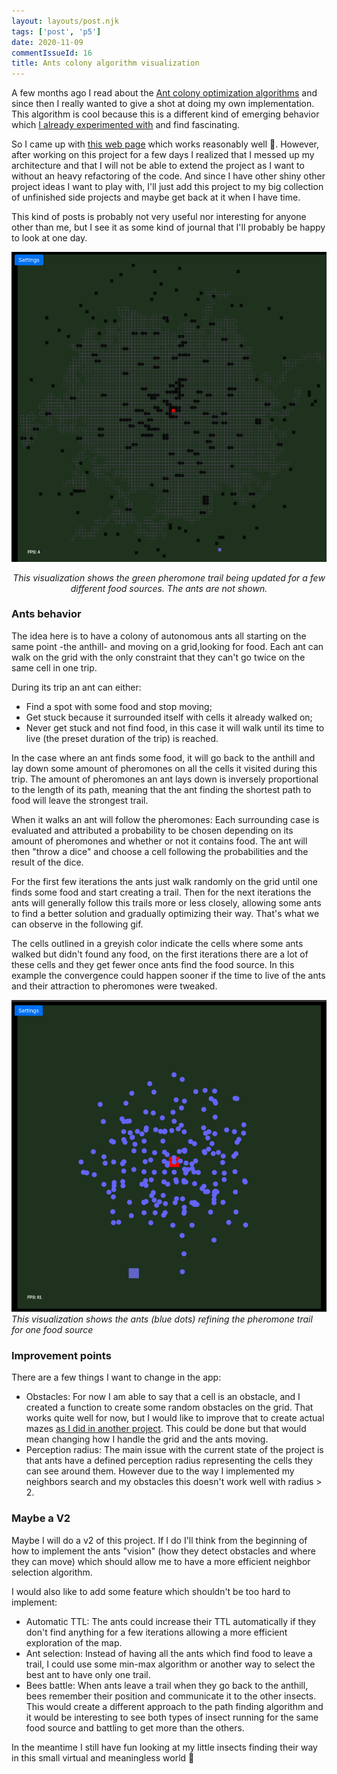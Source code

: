 ```yaml
---
layout: layouts/post.njk
tags: ['post', 'p5']
date: 2020-11-09
commentIssueId: 16
title: Ants colony algorithm visualization
---
```


A few months ago I read about the [Ant colony optimization algorithms](https://en.wikipedia.org/wiki/Ant_colony_optimization_algorithms) and since then I really wanted to give a shot at doing my own implementation. This algorithm is cool because this is a different kind of emerging behavior which [I already experimented with](https://www.statox.fr/posts/p5/boids/) and find fascinating.

So I came up with [this web page](https://statox.github.io/ants-colony/) which works reasonably well :tada:. However, after working on this project for a few days I realized that I messed up my architecture and that I will not be able to extend the project as I want to without an heavy refactoring of the code. And since I have other shiny other project ideas I want to play with, I'll just add this project to my big collection of unfinished side projects and maybe get back at it when I have time.

This kind of posts is probably not very useful nor interesting for anyone other than me, but I see it as some kind of journal that I'll probably be happy to look at one day.

![Visualization of several food sources](./ants.gif)

<center>
    <i>This visualization shows the green pheromone trail being updated for a few different food sources. The ants are
    not shown.</i>
</center>

### Ants behavior

The idea here is to have a colony of autonomous ants all starting on the same point -the anthill- and moving on a grid,looking for food. Each ant can walk on the grid with the only constraint that they can't go twice on the same cell in one trip.

During its trip an ant can either:

-   Find a spot with some food and stop moving;
-   Get stuck because it surrounded itself with cells it already walked on;
-   Never get stuck and not find food, in this case it will walk until its time to live (the preset duration of the trip) is reached.

In the case where an ant finds some food, it will go back to the anthill and lay down some amount of pheromones on all the cells it visited during this trip. The amount of pheromones an ant lays down is inversely proportional to the length of its path, meaning that the ant finding the shortest path to food will leave the strongest trail.

When it walks an ant will follow the pheromones: Each surrounding case is evaluated and attributed a probability to be chosen depending on its amount of pheromones and whether or not it contains food. The ant will then "throw a dice" and choose a cell following the probabilities and the result of the dice.

For the first few iterations the ants just walk randomly on the grid until one finds some food and start creating a trail. Then for the next iterations the ants will generally follow this trails more or less closely, allowing some ants to find a better solution and gradually optimizing their way. That's what we can observe in the following gif.

The cells outlined in a greyish color indicate the cells where some ants walked but didn't found any food, on the first iterations there are a lot of these cells and they get fewer once ants find the food source. In this example the convergence could happen sooner if the time to live of the ants and their attraction to pheromones were tweaked.

![Visualization of ants walking](./ants_walk.gif) _This visualization shows the ants (blue dots) refining the pheromone trail for one food source_

### Improvement points

There are a few things I want to change in the app:

-   Obstacles: For now I am able to say that a cell is an obstacle, and I created a function to create some random obstacles on the grid. That works quite well for now, but I would like to improve that to create actual mazes [as I did in another project](https://www.statox.fr/posts/p5/p5-maze/). This could be done but that would mean changing how I handle the grid and the ants moving.
-   Perception radius: The main issue with the current state of the project is that ants have a defined perception radius representing the cells they can see around them. However due to the way I implemented my neighbors search and my obstacles this doesn't work well with radius > 2.

### Maybe a V2

Maybe I will do a v2 of this project. If I do I'll think from the beginning of how to implement the ants "vision" (how they detect obstacles and where they can move) which should allow me to have a more efficient neighbor selection algorithm.

I would also like to add some feature which shouldn't be too hard to implement:

-   Automatic TTL: The ants could increase their TTL automatically if they don't find anything for a few iterations allowing a more efficient exploration of the map.
-   Ant selection: Instead of having all the ants which find food to leave a trail, I could use some min-max algorithm or another way to select the best ant to have only one trail.
-   Bees battle: When ants leave a trail when they go back to the anthill, bees remember their position and communicate it to the other insects. This would create a different approach to the path finding algorithm and it would be interesting to see both types of insect running for the same food source and battling to get more than the others.

In the meantime I still have fun looking at my little insects finding their way in this small virtual and meaningless world :ant:
